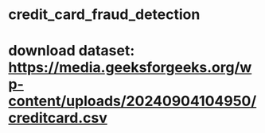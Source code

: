 # credit_card_fraud_detection

# download dataset: https://media.geeksforgeeks.org/wp-content/uploads/20240904104950/creditcard.csv
